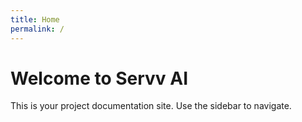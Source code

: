 ```yaml
---
title: Home
permalink: /
---
```


# Welcome to Servv AI

This is your project documentation site. Use the sidebar to navigate.
